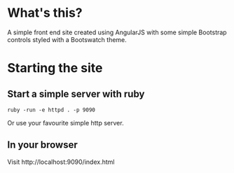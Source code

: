 # What's this?

A simple front end site created using AngularJS with some simple Bootstrap controls styled with a Bootswatch theme.

# Starting the site

## Start a simple server with ruby

```
ruby -run -e httpd . -p 9090
```

Or use your favourite simple http server.

## In your browser

Visit http://localhost:9090/index.html
